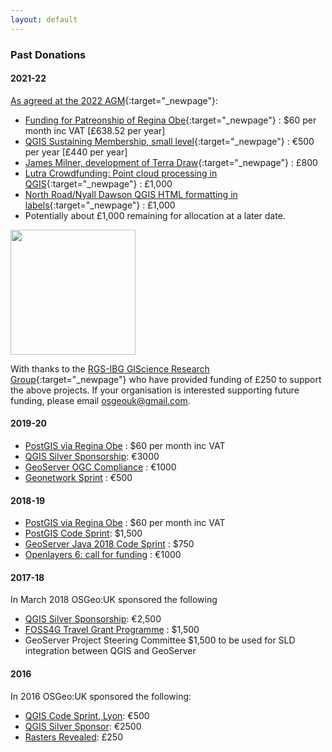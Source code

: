 ```yaml
---
layout: default
---
```


### Past Donations

#### 2021-22 

[As agreed at the 2022 AGM](https://uk.osgeo.org/agm/agm2022.html){:target="_newpage"}:

* [Funding for Patreonship of Regina Obe](https://www.patreon.com/reginaobe/overview){:target="_newpage"} : $60 per month inc VAT [£638.52 per year]
* [QGIS Sustaining Membership, small level](https://www.qgis.org/en/site/about/sustaining_members.html){:target="_newpage"} : €500 per year [£440 per year]
* [James Milner, development of Terra Draw](https://github.com/JamesLMilner/terra-draw){:target="_newpage"} : £800
* [Lutra Crowdfunding: Point cloud processing in QGIS](https://www.lutraconsulting.co.uk/crowdfunding/pointcloud-processing-qgis/){:target="_newpage"} : £1,000
* [North Road/Nyall Dawson QGIS HTML formatting in labels](https://github.com/qgis/QGIS/pull/50848){:target="_newpage"} : £1,000
* Potentially about £1,000 remaining for allocation at a later date.


[<img src="images/rgs-giscrg-logo.png" width="200">](https://geoinfo.science/)

With thanks to the [RGS-IBG GIScience Research Group](https://geoinfo.science/){:target="_newpage"} who have provided funding of £250 to support the above projects. If your organisation is interested supporting future funding, please email [osgeouk@gmail.com](mailto:osgeouk@gmail.com). 



#### 2019-20
* [PostGIS via Regina Obe](https://www.patreon.com/reginaobe/overview) : $60 per month inc VAT
* [QGIS Silver Sponsorship](https://www.qgis.org/en/site/about/sponsorship.html): €3000
* [GeoServer OGC Compliance](http://blog.geoserver.org/2019/09/18/join-me-in-funding-an-important-geoserver-initiative/) : €1000
* [Geonetwork Sprint](https://github.com/geonetwork/core-geonetwork/wiki/Openlayers-migration-codesprint-December-2019) : €500

#### 2018-19
* [PostGIS via Regina Obe](https://www.patreon.com/reginaobe/overview) : $60 per month inc VAT
* [PostGIS Code Sprint](https://trac.osgeo.org/postgis/wiki/PostGISCodeSprint2018): $1,500
* [GeoServer Java 2018 Code Sprint](https://wiki.osgeo.org/wiki/Java_2018_Code_Sprint) : $750
* [Openlayers 6: call for funding](https://github.com/openlayers/openlayers/wiki/Openlayers-6:-call-for-funding) : €1000 

#### 2017-18

In March 2018 OSGeo:UK sponsored the following

* [QGIS Silver Sponsorship](https://www.qgis.org/en/site/about/sponsorship.html): €2,500 
* [FOSS4G Travel Grant Programme](https://www.osgeo.org/initiatives/foss4g-travel-grant-program/) : $1,500
* GeoServer Project Steering Committee $1,500 to be used for SLD integration between QGIS and GeoServer

#### 2016

In 2016 OSGeo:UK sponsored the following:

* [QGIS Code Sprint, Lyon](https://github.com/qgis/QGIS/wiki/Code-Sprint-QGIS-3-Lyon,-end-2016): €500 
* [QGIS Silver Sponsor](http://qgis.org/en/site/about/sponsorship.html): €2500
* [Rasters Revealed](https://rastersrevealed.net/): £250







